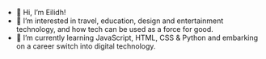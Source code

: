 - 👋 Hi, I’m Eilidh!
- 👀 I’m interested in travel, education, design and entertainment technology, and how tech can be used as a force for good.
- 🌱 I’m currently learning JavaScript, HTML, CSS & Python and embarking on a career switch into digital technology.

<!---
EQCodes/EQCodes is a ✨ special ✨ repository because its `README.md` (this file) appears on your GitHub profile.
You can click the Preview link to take a look at your changes.
--->
